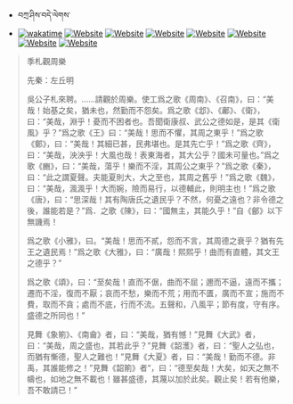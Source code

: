 - བཀྲ་ཤིས་བདེ་ལེགས་ 
- [![wakatime](https://wakatime.com/badge/user/5043ee4a-e361-4607-9d47-d557f2005d05.svg)](https://wakatime.com/@5043ee4a-e361-4607-9d47-d557f2005d05)	[![Website](https://img.shields.io/website?label=&up_color=orange&up_message=Tianchi&url=https%3A%2F%2Fshields.io)](https://tianchi.aliyun.com/home/science/scienceDetail?userId=1095279182618)	[![Website](https://img.shields.io/website?label=&up_color=blue&up_message=Kaggle&url=https%3A%2F%2Fshields.io)](https://www.kaggle.com/ivanxu/)	[![Website](https://img.shields.io/website?label=&up_color=gay&up_message=Yuque&url=https%3A%2F%2Fshields.io)](https://www.yuque.com/ivanaxu)	[![Website](https://img.shields.io/website?label=&up_color=brown&up_message=Leetcode&url=https%3A%2F%2Fshields.io)](https://leetcode.cn/u/ivanaxu)	[![Website](https://img.shields.io/website?label=&up_color=violet&up_message=AIstudio&url=https%3A%2F%2Fshields.io)](https://aistudio.baidu.com/aistudio/personalcenter/thirdview/979775)	[![Website](https://img.shields.io/website?label=&up_color=red&up_message=Gitee&url=https%3A%2F%2Fshields.io)](https://gitee.com/IvanaXu)	[![Website](https://img.shields.io/website?label=&up_color=yellow&up_message=Monkeytype&url=https%3A%2F%2Fshields.io)](https://monkeytype.com/profile/IvanaXu) 

> 季札觀周樂
> 
> 先秦：左丘明 
> 
> 吳公子札來聘。……請觀於周樂。使工爲之歌《周南》、《召南》，曰：“美哉！始基之矣，猶未也，然勤而不怨矣。爲之歌《邶》、《鄘》、《衛》，曰：“美哉，淵乎！憂而不困者也。吾聞衛康叔、武公之德如是，是其《衛風》乎？”爲之歌《王》曰：“美哉！思而不懼，其周之東乎！”爲之歌《鄭》，曰：“美哉！其細已甚，民弗堪也。是其先亡乎！”爲之歌《齊》，曰：“美哉，泱泱乎！大風也哉！表東海者，其大公乎？國未可量也。”爲之歌《豳》，曰：“美哉，蕩乎！樂而不淫，其周公之東乎？”爲之歌《秦》，曰：“此之謂夏聲。夫能夏則大，大之至也，其周之舊乎！”爲之歌《魏》，曰：“美哉，渢渢乎！大而婉，險而易行，以德輔此，則明主也！”爲之歌《唐》，曰：“思深哉！其有陶唐氏之遺民乎？不然，何憂之遠也？非令德之後，誰能若是？”爲．之歌《陳》，曰：“國無主，其能久乎！”自《鄶》以下無譏焉！
> 
> 爲之歌《小雅》，曰。“美哉！思而不貳，怨而不言，其周德之衰乎？猶有先王之遺民焉！”爲之歌《大雅》，曰：“廣哉！熙熙乎！曲而有直體，其文王之德乎？”
> 
> 爲之歌《頌》，曰：“至矣哉！直而不倨，曲而不屈；邇而不逼，遠而不攜；遷而不淫，復而不厭；哀而不愁，樂而不荒；用而不匱，廣而不宣；施而不費，取而不貪；處而不底，行而不流。五聲和，八風平；節有度，守有序。盛德之所同也！”
> 
> 見舞《象箾》、《南龠》者，曰：“美哉，猶有憾！”見舞《大武》者，曰：“美哉，周之盛也，其若此乎？”見舞《韶濩》者，曰：“聖人之弘也，而猶有慚德，聖人之難也！”見舞《大夏》者，曰：“美哉！勤而不德。非禹，其誰能修之！”見舞《韶箾》者“，曰：“德至矣哉！大矣，如天之無不幬也，如地之無不載也！雖甚盛德，其蔑以加於此矣。觀止矣！若有他樂，吾不敢請已！”
>
